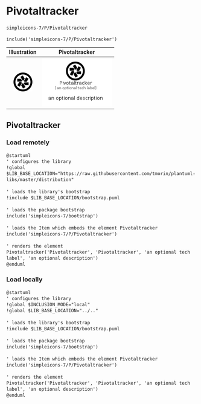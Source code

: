 # Pivotaltracker


```text
simpleicons-7/P/Pivotaltracker
```

```text
include('simpleicons-7/P/Pivotaltracker')
```



| Illustration | Pivotaltracker |
| :---: | :---: |
| ![illustration for Illustration](../../simpleicons-7/P/Pivotaltracker.png) | ![illustration for Pivotaltracker](../../simpleicons-7/P/Pivotaltracker.Local.png) |




## Pivotaltracker

### Load remotely
```plantuml
@startuml
' configures the library
!global $LIB_BASE_LOCATION="https://raw.githubusercontent.com/tmorin/plantuml-libs/master/distribution"

' loads the library's bootstrap
!include $LIB_BASE_LOCATION/bootstrap.puml

' loads the package bootstrap
include('simpleicons-7/bootstrap')

' loads the Item which embeds the element Pivotaltracker
include('simpleicons-7/P/Pivotaltracker')

' renders the element
Pivotaltracker('Pivotaltracker', 'Pivotaltracker', 'an optional tech label', 'an optional description')
@enduml
```

### Load locally
```plantuml
@startuml
' configures the library
!global $INCLUSION_MODE="local"
!global $LIB_BASE_LOCATION="../.."

' loads the library's bootstrap
!include $LIB_BASE_LOCATION/bootstrap.puml

' loads the package bootstrap
include('simpleicons-7/bootstrap')

' loads the Item which embeds the element Pivotaltracker
include('simpleicons-7/P/Pivotaltracker')

' renders the element
Pivotaltracker('Pivotaltracker', 'Pivotaltracker', 'an optional tech label', 'an optional description')
@enduml
```

